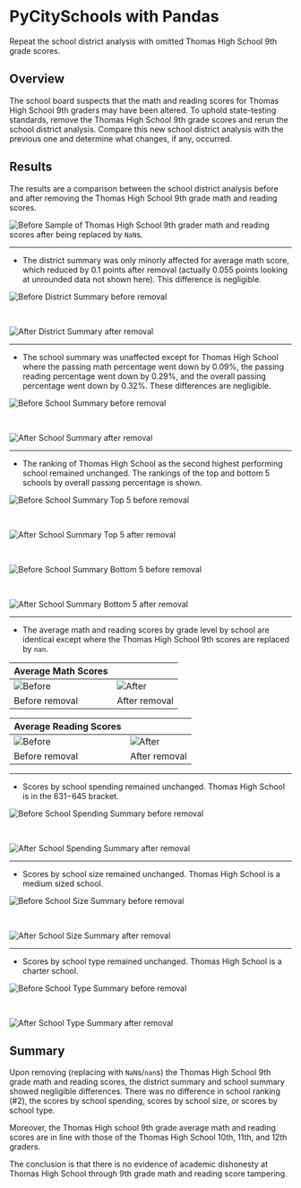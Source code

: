 # PyCitySchools with Pandas
Repeat the school district analysis with omitted Thomas High School 9th grade scores.

## Overview

The school board suspects that the math and reading scores for Thomas High School 9th graders may have been altered. To uphold state-testing standards, remove the Thomas High School 9th grade scores and rerun the school district analysis. Compare this new school district analysis with the previous one and determine what changes, if any, occurred.

## Results

The results are a comparison between the school district analysis before and after removing the Thomas High School 9th grade math and reading scores.

![Before](./Images/ths9_nan.png)
Sample of Thomas High School 9th grader math and reading scores after being replaced by `NaN`s.

---

- The district summary was only minorly affected for average math score, which reduced by 0.1 points after removal (actually 0.055 points looking at unrounded data not shown here). This difference is negligible.

![Before](./Images/district_summary.png)
District Summary before removal

<br>

![After](./Images/district_summary_a.png)
District Summary after removal

---
- The school summary was unaffected except for Thomas High School where the passing math percentage went down by 0.09%, the passing reading percentage went down by 0.29%, and the overall passing percentage went down by 0.32%. These differences are negligible.

![Before](./Images/per_school_summary.png)
School Summary before removal

<br>

![After](./Images/per_school_summary_a.png)
School Summary after removal

---

- The ranking of Thomas High School as the second highest performing school remained unchanged. The rankings of the top and bottom 5 schools by overall passing percentage is shown.

![Before](./Images/top5.png)
School Summary Top 5 before removal

<br>

![After](./Images/top5_a.png)
School Summary Top 5 after removal

<br>

![Before](./Images/bottom5.png)
School Summary Bottom 5 before removal

<br>

![After](./Images/bottom5_a.png)
School Summary Bottom 5 after removal

---

- The average math and reading scores by grade level by school are identical except where the Thomas High School 9th scores are replaced by `nan`.

| Average Math Scores | |
| :--- | :--- |
| ![Before](./Images/math_scores_by_grade.png) | ![After](./Images/math_scores_by_grade_a.png) |
| Before removal | After removal |

| Average Reading Scores | |
| :--- | :--- |
| ![Before](./Images/reading_scores_by_grade.png) | ![After](./Images/reading_scores_by_grade_a.png) |
| Before removal | After removal |

---

- Scores by school spending remained unchanged. Thomas High School is in the $631-$645 bracket.

![Before](./Images/spending_summary.png)
School Spending Summary before removal

<br>

![After](./Images/spending_summary_a.png)
School Spending Summary after removal

---

- Scores by school size remained unchanged. Thomas High School is a medium sized school.

![Before](./Images/scores_by_school_size.png)
School Size Summary before removal

<br>

![After](./Images/scores_by_school_size_a.png)
School Size Summary after removal

---

- Scores by school type remained unchanged. Thomas High School is a charter school.

![Before](./Images/scores_by_school_type.png)
School Type Summary before removal

<br>

![After](./Images/scores_by_school_type_a.png)
School Type Summary after removal


## Summary

Upon removing (replacing with `NaN`s/`nan`s) the Thomas High School 9th grade math and reading scores, the district summary and school summary showed negligible differences. There was no difference in school ranking (#2), the scores by school spending, scores by school size, or scores by school type.

Moreover, the Thomas High school 9th grade average math and reading scores are in line with those of the Thomas High School 10th, 11th, and 12th graders.

The conclusion is that there is no evidence of academic dishonesty at Thomas High School through 9th grade math and reading score tampering.


